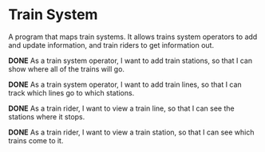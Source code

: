 Train System
============

A program that maps train systems. It allows trains system operators to add and update information, and train riders to get information out.

**DONE** As a train system operator, I want to add train stations, so that I can show where all of the trains will go.

**DONE** As a train system operator, I want to add train lines, so that I can track which lines go to which stations.

**DONE** As a train rider, I want to view a train line, so that I can see the stations where it stops.

**DONE** As a train rider, I want to view a train station, so that I can see which trains come to it.
